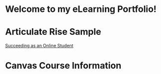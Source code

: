 # Welcome to my eLearning Portfolio!

# Articulate Rise Sample
[Succeeding as an Online Student](https://rise.articulate.com/share/hAH0ZGGkrUm6O1cCCIqAUzHpEHzhRbCo#/)

# Canvas Course Information
